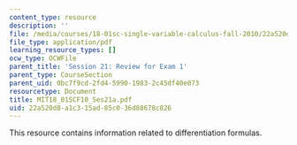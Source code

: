 ```yaml
---
content_type: resource
description: ''
file: /media/courses/18-01sc-single-variable-calculus-fall-2010/22a520d8a1c315ad85c036d88678c826_MIT18_01SCF10_Ses21a.pdf
file_type: application/pdf
learning_resource_types: []
ocw_type: OCWFile
parent_title: 'Session 21: Review for Exam 1'
parent_type: CourseSection
parent_uid: 0bc7f9cd-2fd4-5990-1983-2c45df40e073
resourcetype: Document
title: MIT18_01SCF10_Ses21a.pdf
uid: 22a520d8-a1c3-15ad-85c0-36d88678c826
---
```

This resource contains information related to differentiation formulas. 